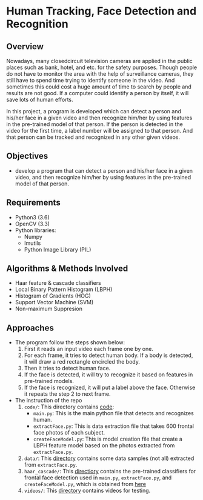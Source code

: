 # Human Tracking, Face Detection and Recognition
## Overview
Nowadays, many closedcircuit television cameras are applied in the public places such as bank, hotel, and etc. for the safety purposes. Though people do not have to monitor the area with the help of surveillance cameras, they still have to spend time trying to identify someone in the video. And sometimes this could cost a huge amount of time to search by people and results are not good. If a computer could identify a person by itself, it will save lots of human efforts.

In this project, a program is developed which can detect a person and his/her face in a given video and then recognize him/her by using features in the pre-trained model of that person. If the person is detected in the video for the first time, a label number will be assigned to that person. And that person can be tracked and recognized in any other given videos.

## Objectives
* develop a program that can detect a person and his/her face in a given video, and then recognize him/her by using features in the pre-trained model of that person.

## Requirements
* Python3 (3.6)
* OpenCV  (3.3)
* Python libraries:
  - Numpy
  - Imutils
  - Python Image Library (PIL)
  
## Algorithms & Methods Involved
* Haar feature & cascade classifiers
* Local Binary Pattern Histogram (LBPH)
* Histogram of Gradients (HOG)
* Support Vector Machine (SVM)
* Non-maximum Suppresion

## Approaches
* The program follow the steps shown below:
  1. First it reads an input video each frame one by one.
  2. For each frame, it tries to detect human body. If a body is detected, it will draw a red rectangle encircled the body. 
  3. Then it tries to detect human face.
  4. If the face is detected, it will try to recognize it based on features in pre-trained models.
  5. If the face is recognized, it will put a label above the face. Otherwise it repeats the step 2 to next frame.
* The instruction of the repo
  1. `code/`: This directory contains [code](https://github.com/meng1994412/EECS432_Advanced_Computer_Vision/tree/master/code):
      - `main.py`: This is the main python file that detects and recognizes human.
      - `extractFace.py`: This is data extraction file that takes 600 frontal face photos of each subject.
      - `createFaceModel.py`: This is model creation file that create a LBPH feature model based on the photos extracted from `extractFace.py`.
  2. `data/`: This [directory](https://github.com/meng1994412/EECS432_Advanced_Computer_Vision/tree/master/data) contains some data samples (not all) extracted from `extractFace.py`.
  3. `haar_cascade/`: This [directiory](https://github.com/meng1994412/EECS432_Advanced_Computer_Vision/tree/master/haar_cascades) contains the pre-trained classifiers for frontal face detection used in `main.py`, `extractFace.py`, and `createFaceModel.py`, which is obtained from [here](https://github.com/opencv/opencv/tree/master/data/haarcascades)
  4. `videos/`: This [directory](https://github.com/meng1994412/EECS432_Advanced_Computer_Vision/tree/master/video) contains videos for testing.

